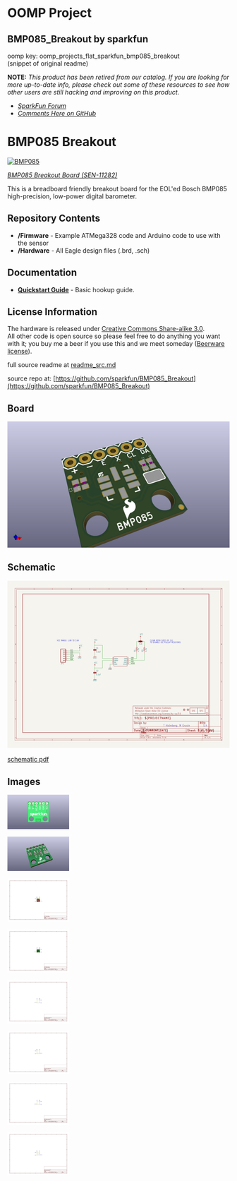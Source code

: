 # OOMP Project  
## BMP085_Breakout  by sparkfun  
  
oomp key: oomp_projects_flat_sparkfun_bmp085_breakout  
(snippet of original readme)  
  
**NOTE:** *This product has been retired from our catalog. If you are looking for more up-to-date info, please check out some of these resources to see how other users are still hacking and improving on this product.*  
* *[SparkFun Forum](https://forum.sparkfun.com/)*  
* *[Comments Here on GitHub](https://github.com/sparkfun/BMP085_Breakout/issues)*  
  
BMP085 Breakout  
===============  
  
[![BMP085](https://dlnmh9ip6v2uc.cloudfront.net/images/products/1/1/2/8/2/11282-01a_i_ma.jpg)](https://www.sparkfun.com/products/11282)  
  
*[BMP085 Breakout Board (SEN-11282)](https://www.sparkfun.com/products/11282)*  
  
This is a breadboard friendly breakout board for the EOL'ed Bosch BMP085 high-precision, low-power digital barometer.   
  
Repository Contents  
-------------------  
* **/Firmware** - Example ATMega328 code and Arduino code to use with the sensor  
* **/Hardware** - All Eagle design files (.brd, .sch)  
  
Documentation  
--------------  
* **[Quickstart Guide](http://www.sparkfun.com/tutorials/253)** - Basic hookup guide.  
  
  
License Information  
-------------------  
The hardware is released under [Creative Commons Share-alike 3.0](http://creativecommons.org/licenses/by-sa/3.0/).    
All other code is open source so please feel free to do anything you want with it; you buy me a beer if you use this and we meet someday ([Beerware license](http://en.wikipedia.org/wiki/Beerware)).  
  
  full source readme at [readme_src.md](readme_src.md)  
  
source repo at: [https://github.com/sparkfun/BMP085_Breakout](https://github.com/sparkfun/BMP085_Breakout)  
## Board  
  
[![working_3d.png](working_3d_600.png)](working_3d.png)  
## Schematic  
  
[![working_schematic.png](working_schematic_600.png)](working_schematic.png)  
  
[schematic pdf](working_schematic.pdf)  
## Images  
  
[![working_3D_bottom.png](working_3D_bottom_140.png)](working_3D_bottom.png)  
  
[![working_3D_top.png](working_3D_top_140.png)](working_3D_top.png)  
  
[![working_assembly_page_01.png](working_assembly_page_01_140.png)](working_assembly_page_01.png)  
  
[![working_assembly_page_02.png](working_assembly_page_02_140.png)](working_assembly_page_02.png)  
  
[![working_assembly_page_03.png](working_assembly_page_03_140.png)](working_assembly_page_03.png)  
  
[![working_assembly_page_04.png](working_assembly_page_04_140.png)](working_assembly_page_04.png)  
  
[![working_assembly_page_05.png](working_assembly_page_05_140.png)](working_assembly_page_05.png)  
  
[![working_assembly_page_06.png](working_assembly_page_06_140.png)](working_assembly_page_06.png)  
